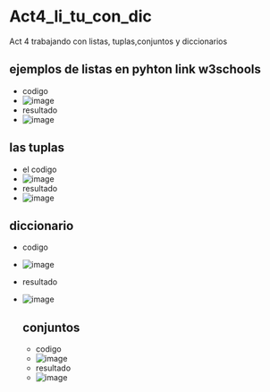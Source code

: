 # Act4_li_tu_con_dic
Act 4 trabajando con listas, tuplas,conjuntos y diccionarios
## ejemplos de listas en pyhton link w3schools
- codigo
- ![image](https://github.com/user-attachments/assets/c021f0c8-7ef5-422a-880c-52514c9d2ee8)
- resultado
- ![image](https://github.com/user-attachments/assets/3d498ef1-ca1e-40a5-b23e-2414a2ac18b1)

## las tuplas 

- el codigo
- ![image](https://github.com/user-attachments/assets/1c2c474a-3298-4b30-bbf0-0e8b23f514c7)
- resultado
- ![image](https://github.com/user-attachments/assets/47dfc040-798a-43b9-9c66-5abc8e16fe7d)

## diccionario
- codigo
- ![image](https://github.com/user-attachments/assets/0663a2aa-f1ea-421d-ab2b-7cdd66a1e47a)
- resultado
- ![image](https://github.com/user-attachments/assets/605beb2b-e6cd-4392-80a2-b1e3d07979a3)

  ## conjuntos
  - codigo
  - ![image](https://github.com/user-attachments/assets/d91c93cc-ee3b-450f-aeca-c6a6cd5d10a3)
  - resultado
  - ![image](https://github.com/user-attachments/assets/8ef80a69-6191-4288-a76e-2a09f01d0900)




